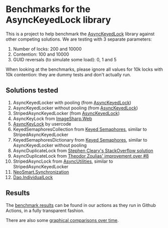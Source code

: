 # Benchmarks for the AsyncKeyedLock library
This is a project to help benchmark the [AsyncKeyedLock](https://github.com/MarkCiliaVincenti/AsyncKeyedLock) library against other competing solutions. We are testing with 3 separate parameters:

1. Number of locks: 200 and 10000
2. Contention: 100 and 10000
3. GUID reversals (to simulate some load): 0, 1 and 5

When looking at the benchmarks, please ignore all values for 10k locks with 10k contention: they are dummy tests and don't actually run.

## Solutions tested
1. AsyncKeyedLocker with pooling (from [AsyncKeyedLock](https://github.com/MarkCiliaVincenti/AsyncKeyedLock))
2. AsyncKeyedLocker without pooling (from [AsyncKeyedLock](https://github.com/MarkCiliaVincenti/AsyncKeyedLock))
3. StripedAsyncKeyedLocker (from [AsyncKeyedLock](https://github.com/MarkCiliaVincenti/AsyncKeyedLock))
4. AsyncKeyLock from [ImageSharp.Web](https://github.com/SixLabors/ImageSharp.Web)
5. [AsyncKeyLock](https://github.com/usercode/AsyncKeyLock) by usercode
6. KeyedSemaphoresCollection from [Keyed Semaphores](https://github.com/amoerie/keyed-semaphores), similar to StripedAsyncKeyedLocker
8. KeyedSemaphoresDictionary from [Keyed Semaphores](https://github.com/amoerie/keyed-semaphores), similar to AsyncKeyedLocker without pooling
10. AsyncDuplicateLock from [Stephen Cleary's StackOverflow solution](https://stackoverflow.com/a/31194647)
11. AsyncDuplicateLock from [Theodor Zoulias' improvement over #8](https://stackoverflow.com/a/65256155)
12. StripedAsyncLock from [AsyncUtilities](https://github.com/i3arnon/AsyncUtilities), similar to StripedAsyncKeyedLocker
13. [NeoSmart.Synchronization](https://github.com/neosmart/synchronization)
14. [Dao.IndividualLock](https://github.com/OscarKoo/IndividualLock)

## Results
The [benchmark results](https://github.com/MarkCiliaVincenti/AsyncKeyedLockBenchmarks/actions/workflows/dotnet.yml) can be found in our actions as they run in Github Actions, in a fully transparent fashion.

There are also some [graphical comparisons over time](https://markciliavincenti.github.io/AsyncKeyedLockBenchmarks/dev/bench/).
